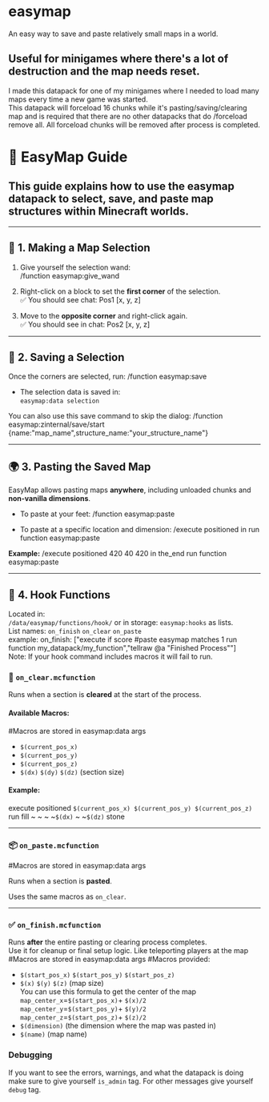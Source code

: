 # easymap
 An easy way to save and paste relatively small maps in a world.
 ## Useful for minigames where there's a lot of destruction and the map needs reset.  
   I made this datapack for one of my minigames where I needed to load many maps every time a new game was started.  
   This datapack will forceload 16 chunks while it's pasting/saving/clearing map and is required that there are no other datapacks that do /forceload remove all. All forceload chunks will be removed after process is completed.
   
# 📘 EasyMap Guide

## This guide explains how to use the easymap datapack to select, save, and paste map structures within Minecraft worlds.


---

## 📍 1. Making a Map Selection

1. Give yourself the selection wand:  
/function easymap:give_wand

2. Right-click on a block to set the **first corner** of the selection.  
✅ You should see chat: Pos1 [x, y, z]

3. Move to the **opposite corner** and right-click again.  
✅ You should see in chat: Pos2 [x, y, z]

---

## 💾 2. Saving a Selection

Once the corners are selected, run:
/function easymap:save

- The selection data is saved in:  
  `easymap:data selection`

You can also use this save command to skip the dialog:
/function easymap:zinternal/save/start {name:"map_name",structure_name:"your_structure_name"}

---

## 🌍 3. Pasting the Saved Map

EasyMap allows pasting maps **anywhere**, including unloaded chunks and **non-vanilla dimensions**.

- To paste at your feet:
/function easymap:paste

- To paste at a specific location and dimension:
/execute positioned <x> <y> <z> in <dimension> run function easymap:paste

**Example:**
/execute positioned 420 40 420 in the_end run function easymap:paste

---

## 🧩 4. Hook Functions

Located in:  
`/data/easymap/functions/hook/`
or in storage: `easymap:hooks` as lists.  
List names: `on_finish` `on_clear` `on_paste`  
example: on_finish: ["execute if score #paste easymap matches 1 run function my_datapack/my_function","tellraw @a \"Finished Process\""]  
Note: If your hook command includes macros it will fail to run.

### 🔄 `on_clear.mcfunction`

Runs when a section is **cleared** at the start of the process.
#### Available Macros:
#Macros are stored in easymap:data args

- `$(current_pos_x)`  
- `$(current_pos_y)`  
- `$(current_pos_z)`  
- `$(dx)` `$(dy)` `$(dz)` (section size)

#### Example:
execute positioned `$(current_pos_x) $(current_pos_y) $(current_pos_z)` run fill ~ ~ ~ ~`$(dx)` ~ ~`$(dz)` stone

---

### 📦 `on_paste.mcfunction`
#Macros are stored in easymap:data args

Runs when a section is **pasted**.  

Uses the same macros as `on_clear`.

---

### ✅ `on_finish.mcfunction`

Runs **after** the entire pasting or clearing process completes.  
Use it for cleanup or final setup logic. Like teleporting players at the map
#Macros are stored in easymap:data args
#Macros provided:

- `$(start_pos_x)`  `$(start_pos_y)`  `$(start_pos_z)`
- `$(x)` `$(y)` `$(z)` (map size)  
    You can use this formula to get the center of the map  
    `map_center_x`=`$(start_pos_x)`+ `$(x)/2`  
    `map_center_y`=`$(start_pos_y)`+ `$(y)/2`  
    `map_center_z`=`$(start_pos_z)`+ `$(z)/2`  
- `$(dimension)` (the dimension where the map was pasted in)
- `$(name)` (map name)

### Debugging
If you want to see the errors, warnings, and what the datapack is doing make sure to give yourself `is_admin` tag.
For other messages give yourself `debug` tag.
